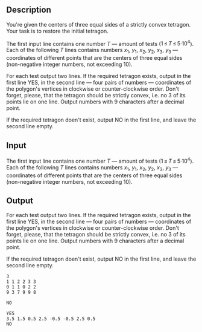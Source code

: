 ## Description

<div><p>You're given the centers of three equal sides of a strictly convex tetragon. Your task is to restore the initial tetragon.</p></div><div class="input-specification"><p>The first input line contains one number <span class="tex-span"><i>T</i></span> — amount of tests (<span class="tex-span">1 ≤ <i>T</i> ≤ 5·10<sup class="upper-index">4</sup></span>). Each of the following <span class="tex-span"><i>T</i></span> lines contains numbers <span class="tex-span"><i>x</i><sub class="lower-index">1</sub></span>, <span class="tex-span"><i>y</i><sub class="lower-index">1</sub></span>, <span class="tex-span"><i>x</i><sub class="lower-index">2</sub></span>, <span class="tex-span"><i>y</i><sub class="lower-index">2</sub></span>, <span class="tex-span"><i>x</i><sub class="lower-index">3</sub></span>, <span class="tex-span"><i>y</i><sub class="lower-index">3</sub></span> — coordinates of different points that are the centers of three equal sides (non-negative integer numbers, not exceeding 10).</p></div><div class="output-specification"><p>For each test output two lines. If the required tetragon exists, output in the first line <span class="tex-font-style-tt">YES</span>, in the second line — four pairs of numbers — coordinates of the polygon's vertices in clockwise or counter-clockwise order. Don't forget, please, that the tetragon should be strictly convex, i.e. no 3 of its points lie on one line. Output numbers with 9 characters after a decimal point.</p><p>If the required tetragon doen't exist, output <span class="tex-font-style-tt">NO</span> in the first line, and leave the second line empty.</p></div>

## Input

<p>The first input line contains one number <span class="tex-span"><i>T</i></span> — amount of tests (<span class="tex-span">1 ≤ <i>T</i> ≤ 5·10<sup class="upper-index">4</sup></span>). Each of the following <span class="tex-span"><i>T</i></span> lines contains numbers <span class="tex-span"><i>x</i><sub class="lower-index">1</sub></span>, <span class="tex-span"><i>y</i><sub class="lower-index">1</sub></span>, <span class="tex-span"><i>x</i><sub class="lower-index">2</sub></span>, <span class="tex-span"><i>y</i><sub class="lower-index">2</sub></span>, <span class="tex-span"><i>x</i><sub class="lower-index">3</sub></span>, <span class="tex-span"><i>y</i><sub class="lower-index">3</sub></span> — coordinates of different points that are the centers of three equal sides (non-negative integer numbers, not exceeding 10).</p>

## Output

<p>For each test output two lines. If the required tetragon exists, output in the first line <span class="tex-font-style-tt">YES</span>, in the second line — four pairs of numbers — coordinates of the polygon's vertices in clockwise or counter-clockwise order. Don't forget, please, that the tetragon should be strictly convex, i.e. no 3 of its points lie on one line. Output numbers with 9 characters after a decimal point.</p><p>If the required tetragon doen't exist, output <span class="tex-font-style-tt">NO</span> in the first line, and leave the second line empty.</p>





```input1
3
1 1 2 2 3 3
0 1 1 0 2 2
9 3 7 9 9 8

```




```output1
NO

YES
3.5 1.5 0.5 2.5 -0.5 -0.5 2.5 0.5
NO


```


